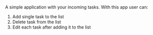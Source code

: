 A simple application with your incoming tasks.
With this app user can:
1. Add single task to the list
2. Delete task from the list
3. Edit each task after adding it to the list